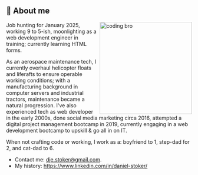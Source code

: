 
<!-- **D-Stoker/D-Stoker** is a ✨ _special_ ✨ repository because its `README.md` (this file) appears on your GitHub profile. -->

<h2 align="auto">🔭 About me</h2>
<img align="right" alt="coding bro" width="250" src="https://media3.giphy.com/media/v1.Y2lkPTc5MGI3NjExbzBtYWlwcTVlMWh6cWdvMWFrcTB1MzNzeGU2bnF1MGdrenljNnk3MiZlcD12MV9pbnRlcm5hbF9naWZfYnlfaWQmY3Q9Zw/qgQUggAC3Pfv687qPC/giphy.webp">

<p dir="auto">Job hunting for January 2025, working 9 to 5-ish, moonlighting as a web development engineer in training; currently learning HTML forms.</p>

<p dir="auto">As an aerospace maintenance tech, I currently overhaul helicopter floats and liferafts to ensure operable working conditions; with a manufacturing background in computer servers and industrial tractors, maintenance became a natural progression. I've also experienced tech as web developer in the early 2000s, done social media marketing circa 2016, attempted a digital project management bootcamp in 2019, currently engaging in a web development bootcamp to upskill & go all in on IT.</p>

<p>When not crafting code or working, I work as a: boyfriend to 1, step-dad for 2, and cat-dad to 6.</p>
<ul><li>Contact me: <a href="mailto:dje.stoker@gmail.com" target="_blank">dje.stoker@gmail.com</a>.
<li>My history: <a href="https://www.linkedin.com/in/daniel-stoker/" target="_blank">https://www.linkedin.com/in/daniel-stoker/</a>
</ul>
